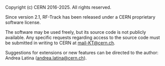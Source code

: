 Copyright (c) CERN 2016-2025. All rights reserved.

Since version 2.1, RF-Track has been released under a CERN proprietary
software license.

The software may be used freely, but its source code is not publicly
available. Any specific requests regarding access to the source code
must be submitted in writing to CERN at mail-KT@cern.ch.

Suggestions for extensions or new features can be directed to the
author: Andrea Latina (andrea.latina@cern.ch).
